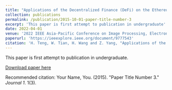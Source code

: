 ```yaml
---
title: "Applications of the Decentralized Finance (DeFi) on the Ethereum"
collection: publications
permalink: /publication/2015-10-01-paper-title-number-3
excerpt: 'This paper is first attempt to publication in undergraduate'
date: 2022-04-01
venue: '2022 IEEE Asia-Pacific Conference on Image Processing, Electronics and Computers (IPEC)'
paperurl: 'https://ieeexplore.ieee.org/document/9777543'
citation: 'H. Teng, W. Tian, H. Wang and Z. Yang, "Applications of the Decentralized Finance (DeFi) on the Ethereum," 2022 IEEE Asia-Pacific Conference on Image Processing, Electronics and Computers (IPEC), Dalian, China, 2022, pp. 573-578, doi: 10.1109/IPEC54454.2022.9777543.'
---
```

This paper is first attempt to publication in undergraduate.

[Download paper here](https://ieeexplore.ieee.org/document/9777543)

Recommended citation: Your Name, You. (2015). "Paper Title Number 3." <i>Journal 1</i>. 1(3).
